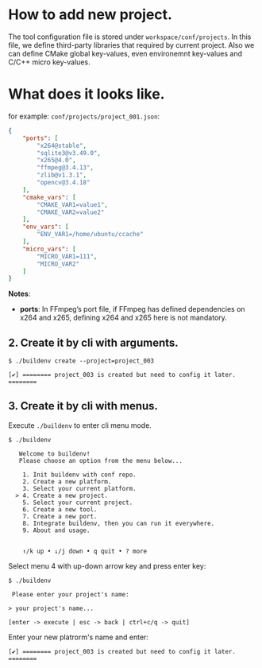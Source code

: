 # How to add new project.

The tool configuration file is stored under `workspace/conf/projects`. In this file, we define third-party libraries that required by current project. Also we can define CMake global key-values, even environemnt key-values and C/C++ micro key-values.

# What does it looks like.

for example: `conf/projects/project_001.json`:

```json
{
    "ports": [
        "x264@stable",
        "sqlite3@v3.49.0",
        "x265@4.0",
        "ffmpeg@3.4.13",
        "zlib@v1.3.1",
        "opencv@3.4.18"
    ],
    "cmake_vars": [
        "CMAKE_VAR1=value1",
        "CMAKE_VAR2=value2"
    ],
    "env_vars": [
        "ENV_VAR1=/home/ubuntu/ccache"
    ],
    "micro_vars": [
        "MICRO_VAR1=111",
        "MICRO_VAR2"
    ]
}
```

**Notes**:

- **ports**: In FFmpeg’s port file, if FFmpeg has defined dependencies on x264 and x265, defining x264 and x265 here is not mandatory.

## 2. Create it by cli with arguments.

```
$ ./buildenv create --project=project_003

[✔] ======== project_003 is created but need to config it later. ========
```

## 3. Create it by cli with menus.

Execute `./buildenv` to enter cli menu mode.

```
$ ./buildenv

   Welcome to buildenv!                                   
   Please choose an option from the menu below...         
                                                          
    1. Init buildenv with conf repo.                      
    2. Create a new platform.                             
    3. Select your current platform.                      
  > 4. Create a new project.                              
    5. Select your current project.                       
    6. Create a new tool.                                 
    7. Create a new port.                                 
    8. Integrate buildenv, then you can run it everywhere.
    9. About and usage.                                   
                                                          
                                                          
    ↑/k up • ↓/j down • q quit • ? more     
```

Select menu 4 with up-down arrow key and press enter key:

```
$ ./buildenv

 Please enter your project's name:                

> your project's name...

[enter -> execute | esc -> back | ctrl+c/q -> quit]
```

Enter your new platrorm's name and enter:

```
[✔] ======== project_003 is created but need to config it later. ========
```